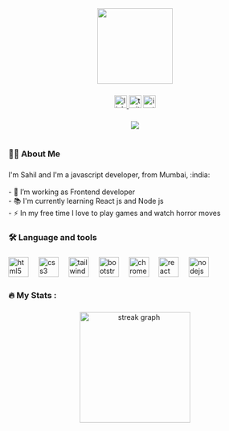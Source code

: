 <div align="center">
  <img height="150" src="https://media.giphy.com/media/VTtANKl0beDFQRLDTh/giphy.gif"  />
</div>

###

<div align="center">
  <a href="https://www.linkedin.com/in/sahil-pawar-37b381187" target="_blank">
    <img src="https://img.shields.io/static/v1?message=LinkedIn&logo=linkedin&label=&color=0077B5&logoColor=white&labelColor=&style=for-the-badge" height="25" alt="linkedin logo"  />
  </a>
  <img src="https://img.shields.io/static/v1?message=Twitter&logo=twitter&label=&color=1DA1F2&logoColor=white&labelColor=&style=for-the-badge" height="25" alt="twitter logo"  />
  <a href="https://instagram.com/sahil__pawar__07?utm_source=qr&igshid=MzNlNGNkZWQ4Mg%3D%3D" target="_blank">
    <img src="https://img.shields.io/static/v1?message=Instagram&logo=instagram&label=&color=E4405F&logoColor=white&labelColor=&style=for-the-badge" height="25" alt="instagram logo"  />
  </a>
</div>

###

<div align="center">
  <img src="https://visitor-badge.laobi.icu/badge?page_id=SahilPawar3071976.SahilPawar3071976&"  />
</div>

###

<h1 align="center"></h1>

###

<h3 align="left">👩‍💻  About Me</h3>

###

<p align="left">I'm Sahil and I'm a javascript developer, from Mumbai, :india:<br><br>- 🔭 I’m working as Frontend developer<br>- 📚 I'm currently learning React js and Node js<br>- ⚡ In my free time I love to play games and watch horror moves</p>

###

<h3 align="left">🛠 Language and tools</h3>

###

<div align="left">
  <img src="https://cdn.jsdelivr.net/gh/devicons/devicon/icons/html5/html5-original.svg" height="40" alt="html5 logo"  />
  <img width="12" />
  <img src="https://cdn.jsdelivr.net/gh/devicons/devicon/icons/css3/css3-original.svg" height="40" alt="css3 logo"  />
  <img width="12" />
  <img src="https://cdn.simpleicons.org/tailwindcss/06B6D4" height="40" alt="tailwindcss logo"  />
  <img width="12" />
  <img src="https://cdn.jsdelivr.net/gh/devicons/devicon/icons/bootstrap/bootstrap-original.svg" height="40" alt="bootstrap logo"  />
  <img width="12" />
  <img src="https://cdn.jsdelivr.net/gh/devicons/devicon/icons/chrome/chrome-original.svg" height="40" alt="chrome logo"  />
  <img width="12" />
  <img src="https://cdn.jsdelivr.net/gh/devicons/devicon/icons/react/react-original.svg" height="40" alt="react logo"  />
  <img width="12" />
  <img src="https://cdn.jsdelivr.net/gh/devicons/devicon/icons/nodejs/nodejs-original.svg" height="40" alt="nodejs logo"  />
</div>

###

<h3 align="left">🔥   My Stats :</h3>

###

<div align="center">
  <img src="https://streak-stats.demolab.com?user=SahilPawar3071976&locale=en&mode=daily&theme=react&hide_border=false&border_radius=5&order=3" height="220" alt="streak graph"  />
</div>

###

###

<br clear="both">

###
